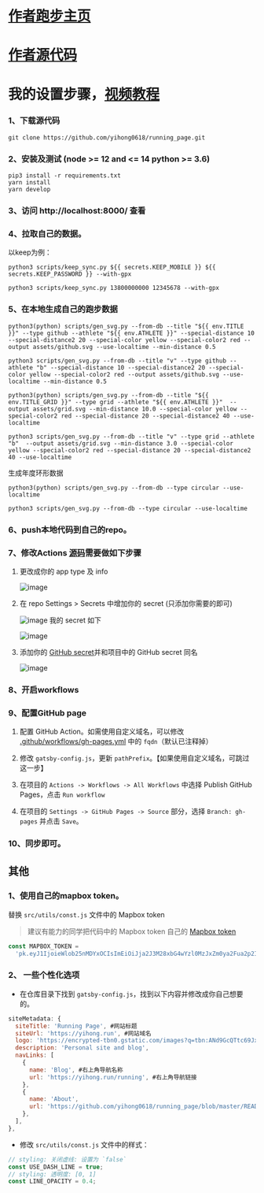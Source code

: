 
# [作者跑步主页](https://yihong.run/running)
# [作者源代码](https://github.com/yihong0618/running_page)




# 我的设置步骤，[视频教程](https://youtu.be/reLiY9p8EJk)

### 1、下载源代码

```
git clone https://github.com/yihong0618/running_page.git
```
### 2、安装及测试 (node >= 12 and <= 14 python >= 3.6)

```
pip3 install -r requirements.txt
yarn install
yarn develop
```
### 3、访问 http://localhost:8000/ 查看

### 4、拉取自己的数据。
以keep为例：
```
python3 scripts/keep_sync.py ${{ secrets.KEEP_MOBILE }} ${{ secrets.KEEP_PASSWORD }} --with-gpx
```
```
python3 scripts/keep_sync.py 13800000000 12345678 --with-gpx
```
### 5、在本地生成自己的跑步数据

```
python3(python) scripts/gen_svg.py --from-db --title "${{ env.TITLE }}" --type github --athlete "${{ env.ATHLETE }}" --special-distance 10 --special-distance2 20 --special-color yellow --special-color2 red --output assets/github.svg --use-localtime --min-distance 0.5
```
```
python3 scripts/gen_svg.py --from-db --title "v" --type github --athlete "b" --special-distance 10 --special-distance2 20 --special-color yellow --special-color2 red --output assets/github.svg --use-localtime --min-distance 0.5
```
```
python3(python) scripts/gen_svg.py --from-db --title "${{ env.TITLE_GRID }}" --type grid --athlete "${{ env.ATHLETE }}"  --output assets/grid.svg --min-distance 10.0 --special-color yellow --special-color2 red --special-distance 20 --special-distance2 40 --use-localtime
```
```
python3 scripts/gen_svg.py --from-db --title "v" --type grid --athlete "b"  --output assets/grid.svg --min-distance 3.0 --special-color yellow --special-color2 red --special-distance 20 --special-distance2 40 --use-localtime
```
生成年度环形数据

```
python3(python) scripts/gen_svg.py --from-db --type circular --use-localtime
```
```
python3 scripts/gen_svg.py --from-db --type circular --use-localtime
```
### 6、push本地代码到自己的repo。
### 7、修改Actions [源码](https://github.com/yihong0618/running_page/blob/master/.github/workflows/run_data_sync.yml)需要做如下步骤

1. 更改成你的 app type 及 info

   ![image](https://user-images.githubusercontent.com/15976103/94450124-73f98800-01df-11eb-9b3c-ac1a6224f46f.png)
2. 在 repo Settings > Secrets 中增加你的 secret (只添加你需要的即可)

   ![image](https://user-images.githubusercontent.com/15976103/94450295-aacf9e00-01df-11eb-80b7-a92b9cd1461e.png)
   我的 secret 如下

   ![image](https://user-images.githubusercontent.com/15976103/94451037-8922e680-01e0-11eb-9bb9-729f0eadcdb7.png)
3. 添加你的 [GitHub secret](https://github.com/settings/tokens)并和项目中的 GitHub secret 同名

   ![image](https://user-images.githubusercontent.com/15976103/94450721-2f222100-01e0-11eb-94a7-ef1f06fc0a59.png)

### 8、开启workflows
### 9、配置GitHub page
1. 配置 GitHub Action。如需使用自定义域名，可以修改 [.github/workflows/gh-pages.yml](.github/workflows/gh-pages.yml) 中的 `fqdn`（默认已注释掉）

2. 修改 `gatsby-config.js`，更新 `pathPrefix`。【如果使用自定义域名，可跳过这一步】

3. 在项目的 `Actions -> Workflows -> All Workflows` 中选择 Publish GitHub Pages，点击 `Run workflow`

4. 在项目的 `Settings -> GitHub Pages -> Source` 部分，选择 `Branch: gh-pages` 并点击 `Save`。

### 10、同步即可。


## 其他
### 1、使用自己的mapbox token。
替换 `src/utils/const.js` 文件中的 Mapbox token

> 建议有能力的同学把代码中的 Mapbox token 自己的 [Mapbox token](https://www.mapbox.com/)

```javascript
const MAPBOX_TOKEN =
  'pk.eyJ1IjoieWlob25nMDYxOCIsImEiOiJja2J3M28xbG4wYzl0MzJxZm0ya2Fua2p2In0.PNKfkeQwYuyGOTT_x9BJ4Q';
```

### 2、 一些个性化选项

* 在仓库目录下找到 `gatsby-config.js`，找到以下内容并修改成你自己想要的。

```javascript
siteMetadata: {
  siteTitle: 'Running Page', #网站标题
  siteUrl: 'https://yihong.run', #网站域名
  logo: 'https://encrypted-tbn0.gstatic.com/images?q=tbn:ANd9GcQTtc69JxHNcmN1ETpMUX4dozAgAN6iPjWalQ&usqp=CAU', #左上角LOGO
  description: 'Personal site and blog',
  navLinks: [
    {
      name: 'Blog', #右上角导航名称
      url: 'https://yihong.run/running', #右上角导航链接
    },
    {
      name: 'About',
      url: 'https://github.com/yihong0618/running_page/blob/master/README-CN.md',
    },
  ],
},
```
* 修改 `src/utils/const.js` 文件中的样式： 
```javascript
// styling: 关闭虚线: 设置为 `false`
const USE_DASH_LINE = true;
// styling: 透明度: [0, 1]
const LINE_OPACITY = 0.4;
```